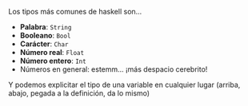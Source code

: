 Los tipos más comunes de haskell son...

* **Palabra**: `String`
* **Booleano**: `Bool`
* **Carácter**: `Char`
* **Número real**: `Float`
* **Número entero**: `Int`
* Números en general: estemm... ¡más despacio cerebrito!

Y podemos explicitar el tipo de una variable en cualquier lugar (arriba, abajo, pegada a la definición, da lo mismo)